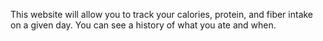 This website will allow you to track your calories, protein, and fiber intake on a given day. You can see a history of what you ate and when.
